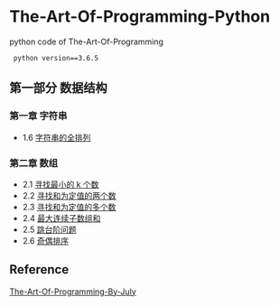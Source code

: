 # The-Art-Of-Programming-Python
python code of The-Art-Of-Programming

     python version==3.6.5

## 第一部分 数据结构
### 第一章 字符串
* 1.6 [字符串的全排列](https://github.com/laojiangwei/The-Art-Of-Programming-Python/blob/master/CalcAllPermutation.py)
### 第二章 数组
* 2.1 [寻找最小的 k 个数](https://github.com/laojiangwei/The-Art-Of-Programming-Python/blob/master/TopMinK.py)
* 2.2 [寻找和为定值的两个数](https://github.com/laojiangwei/The-Art-Of-Programming-Python/blob/master/TwoSum.py)
* 2.3 [寻找和为定值的多个数](https://github.com/laojiangwei/The-Art-Of-Programming-Python/blob/master/SumOfkNumber.py)
* 2.4 [最大连续子数组和](https://github.com/laojiangwei/The-Art-Of-Programming-Python/blob/master/MaxSubArray.py)
* 2.5 [跳台阶问题](https://github.com/laojiangwei/The-Art-Of-Programming-Python/blob/master/ClimbStairs.py)
* 2.6 [奇偶排序](https://github.com/laojiangwei/The-Art-Of-Programming-Python/blob/master/OddEvenSort.py)

## Reference

[The-Art-Of-Programming-By-July](https://github.com/julycoding/The-Art-Of-Programming-By-July)